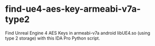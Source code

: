 # find-ue4-aes-key-armeabi-v7a-type2
Find Unreal Engine 4 AES Keys in armeabi-v7a android libUE4.so (using type 2 storage) with this IDA Pro Python script.
